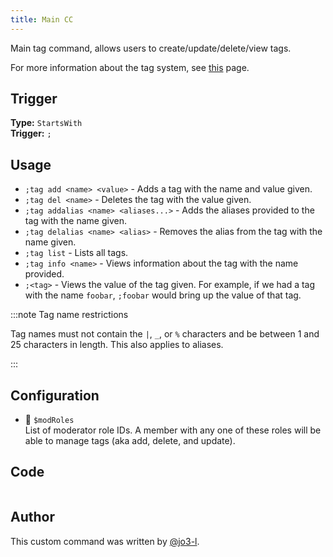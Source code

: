 ```yaml
---
title: Main CC
---
```


Main tag command, allows users to create/update/delete/view tags.

For more information about the tag system, see [this](overview) page.

## Trigger

**Type:** `StartsWith`<br />
**Trigger:** `;`

## Usage

- `;tag add <name> <value>` - Adds a tag with the name and value given.
- `;tag del <name>` - Deletes the tag with the value given.
- `;tag addalias <name> <aliases...>` - Adds the aliases provided to the tag with the name given.
- `;tag delalias <name> <alias>` - Removes the alias from the tag with the name given.
- `;tag list` - Lists all tags.
- `;tag info <name>` - Views information about the tag with the name provided.
- `;<tag>` - Views the value of the tag given. For example, if we had a tag with the name `foobar`, `;foobar` would bring up the value of that tag.

:::note Tag name restrictions

Tag names must not contain the `|`, `_`, or `%` characters and be between 1 and 25 characters in length. This also applies to aliases.

:::

## Configuration

- 📌 `$modRoles`<br />
  List of moderator role IDs. A member with any one of these roles will be able to manage tags (aka add, delete, and update).

## Code

```gotmpl file=../../../src/tags/tags.go.tmpl

```

## Author

This custom command was written by [@jo3-l](https://github.com/jo3-l).
